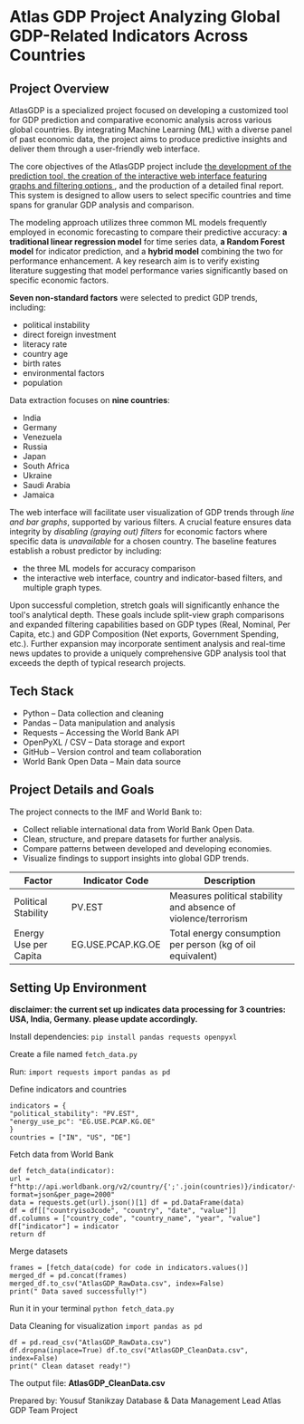 # Atlas GDP Project Analyzing Global GDP-Related Indicators Across Countries

## Project Overview
AtlasGDP is a specialized project focused on developing a customized tool for GDP prediction and comparative economic analysis across various global countries. 
By integrating Machine Learning (ML) with a diverse panel of past economic data, the project aims to produce predictive insights and deliver them through a user-friendly web interface.

The core objectives of the AtlasGDP project include <ins>the development of the prediction tool, the creation of the interactive web interface featuring graphs and filtering options </ins>, and the production of a detailed final report. 
This system is designed to allow users to select specific countries and time spans for granular GDP analysis and comparison.

The modeling approach utilizes three common ML models frequently employed in economic forecasting to compare their predictive accuracy: **a traditional linear regression model** for time series data, **a Random Forest model** for indicator prediction, and a **hybrid model** combining the two for performance enhancement. 
A key research aim is to verify existing literature suggesting that model performance varies significantly based on specific economic factors.

**Seven non-standard factors** were selected to predict GDP trends, including:
- political instability
- direct foreign investment
- literacy rate
- country age
- birth rates
- environmental factors
- population

Data extraction focuses on **nine countries**:
- India
- Germany
- Venezuela
- Russia
- Japan
- South Africa
- Ukraine
- Saudi Arabia
- Jamaica

The web interface will facilitate user visualization of GDP trends through *line and bar graphs*, supported by various filters.
A crucial feature ensures data integrity by *disabling (graying out) filters* for economic factors where specific data is *unavailable* for a chosen country.
The baseline features establish a robust predictor by including:
- the three ML models for accuracy comparison
- the interactive web interface, country and indicator-based filters, and multiple graph types.

Upon successful completion, stretch goals will significantly enhance the tool's analytical depth. 
These goals include split-view graph comparisons and expanded filtering capabilities based on GDP types (Real, Nominal, Per Capita, etc.) and GDP Composition (Net exports, Government Spending, etc.). Further expansion may incorporate sentiment analysis and real-time news updates to provide a uniquely comprehensive GDP analysis tool that exceeds the depth of typical research projects.

## Tech Stack
- Python – Data collection and cleaning
- Pandas – Data manipulation and analysis
- Requests – Accessing the World Bank API
- OpenPyXL / CSV – Data storage and export
- GitHub – Version control and team collaboration
- World Bank Open Data – Main data source


## Project Details and Goals
The project connects to the IMF and World Bank to:
- Collect reliable international data from World Bank Open Data.
- Clean, structure, and prepare datasets for further analysis.
- Compare patterns between developed and developing economies.
- Visualize findings to support insights into global GDP trends.
  
| Factor              | Indicator Code        | Description |
| ----         |     -----          |          ---- |
| Political Stability | PV.EST                | Measures political stability and absence of violence/terrorism    |                     
| Energy Use per Capita| EG.USE.PCAP.KG.OE    | Total energy consumption per person (kg of oil equivalent)     |



## Setting Up Environment

**disclaimer: the current set up indicates data processing for 3 countries: USA, India, Germany. please update accordingly.**

Install dependencies: 
```pip install pandas requests openpyxl```

Create a file named 
```fetch_data.py``` 

Run:
```import requests import pandas as pd```

Define indicators and countries
```
indicators = {
"political_stability": "PV.EST", 
"energy_use_pc": "EG.USE.PCAP.KG.OE" 
} 
countries = ["IN", "US", "DE"]
```


Fetch data from World Bank
```
def fetch_data(indicator):
url = f"http://api.worldbank.org/v2/country/{';'.join(countries)}/indicator/{indicator}?format=json&per_page=2000"
data = requests.get(url).json()[1] df = pd.DataFrame(data)
df = df[["countryiso3code", "country", "date", "value"]]
df.columns = ["country_code", "country_name", "year", "value"]
df["indicator"] = indicator
return df
```

Merge datasets
```
frames = [fetch_data(code) for code in indicators.values()]
merged_df = pd.concat(frames)
merged_df.to_csv("AtlasGDP_RawData.csv", index=False)
print(" Data saved successfully!")
```

Run it in your terminal
```python fetch_data.py```

Data Cleaning for visualization
```import pandas as pd```

```
df = pd.read_csv("AtlasGDP_RawData.csv")
df.dropna(inplace=True) df.to_csv("AtlasGDP_CleanData.csv", index=False)
print(" Clean dataset ready!")
```

The output file:
**AtlasGDP_CleanData.csv**

Prepared by:
Yousuf Stanikzay Database & Data Management Lead Atlas GDP Team Project

